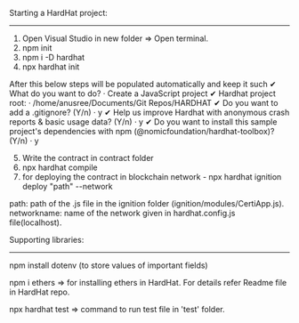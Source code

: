 Starting a HardHat project:
***************************

1. Open Visual Studio in new folder => Open terminal.
2. npm init
3. npm i -D hardhat
4. npx hardhat init

After this below steps will be populated automatically and keep it such
✔ What do you want to do? · Create a JavaScript project
✔ Hardhat project root: · /home/anusree/Documents/Git Repos/HARDHAT
✔ Do you want to add a .gitignore? (Y/n) · y
✔ Help us improve Hardhat with anonymous crash reports & basic usage data? (Y/n) · y
✔ Do you want to install this sample project's dependencies with npm (@nomicfoundation/hardhat-toolbox)? (Y/n) · y

5. Write the contract in contract folder
6. npx hardhat compile
7. for deploying the contract in blockchain network - npx hardhat ignition deploy "path" --network


path: path of the .js file in the ignition folder (ignition/modules/CertiApp.js).
networkname: name of the network given in hardhat.config.js file(localhost).

Supporting libraries:
*********************
npm install dotenv (to store values of important fields)

npm i ethers => for installing ethers in HardHat. For details refer Readme file in HardHat repo.

npx hardhat test => command to run test file in 'test' folder.
